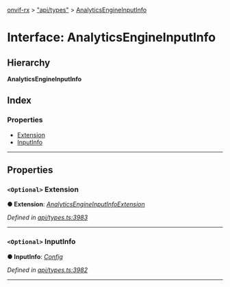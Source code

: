 [onvif-rx](../README.md) > ["api/types"](../modules/_api_types_.md) > [AnalyticsEngineInputInfo](../interfaces/_api_types_.analyticsengineinputinfo.md)

# Interface: AnalyticsEngineInputInfo

## Hierarchy

**AnalyticsEngineInputInfo**

## Index

### Properties

* [Extension](_api_types_.analyticsengineinputinfo.md#extension)
* [InputInfo](_api_types_.analyticsengineinputinfo.md#inputinfo)

---

## Properties

<a id="extension"></a>

### `<Optional>` Extension

**● Extension**: *[AnalyticsEngineInputInfoExtension](_api_types_.analyticsengineinputinfoextension.md)*

*Defined in [api/types.ts:3983](https://github.com/patrickmichalina/onvif-rx/blob/f117e44/src/api/types.ts#L3983)*

___
<a id="inputinfo"></a>

### `<Optional>` InputInfo

**● InputInfo**: *[Config](_api_types_.config.md)*

*Defined in [api/types.ts:3982](https://github.com/patrickmichalina/onvif-rx/blob/f117e44/src/api/types.ts#L3982)*

___

